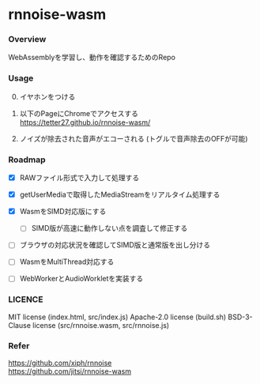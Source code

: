 # rnnoise-wasm

### Overview
WebAssemblyを学習し、動作を確認するためのRepo  

### Usage
0. イヤホンをつける

1. 以下のPageにChromeでアクセスする  
https://tetter27.github.io/rnnoise-wasm/

2. ノイズが除去された音声がエコーされる (トグルで音声除去のOFFが可能)


### Roadmap
- [x] RAWファイル形式で入力して処理する
- [x] getUserMediaで取得したMediaStreamをリアルタイム処理する
- [x] WasmをSIMD対応版にする
  - [ ] SIMD版が高速に動作しない点を調査して修正する
- [ ] ブラウザの対応状況を確認してSIMD版と通常版を出し分ける
- [ ] WasmをMultiThread対応する
- [ ] WebWorkerとAudioWorkletを実装する


### LICENCE
 MIT license (index.html, src/index.js)
 Apache-2.0 license (build.sh)
 BSD-3-Clause license (src/rnnoise.wasm, src/rnnoise.js)

### Refer
https://github.com/xiph/rnnoise  
https://github.com/jitsi/rnnoise-wasm
